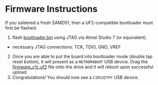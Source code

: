 # Firmware Instructions
If you soldered a fresh SAMD51, then a UF2-compatible bootloader must first be flashed.
1.  flash [bootloader.bin](https://github.com/maholli/SAM32/blob/master/firmware/bootloader.bin) using JTAG via Atmel Studio 7 (or equivalent).
  * necessary JTAG connections: TCK, TDIO, GND, VREF
2. Once you are able to put the board into bootloader mode (double tap reset button), it will present as a `METROM4BOOT` USB device. Drag the [firmware_v1c.uf2](https://github.com/maholli/SAM32/blob/master/firmware/firmware_v1c.uf2) file onto the drive and it will reboot upon successful upload.
3. Congratulations! You should now see a `CIRCUITPY` USB device.

